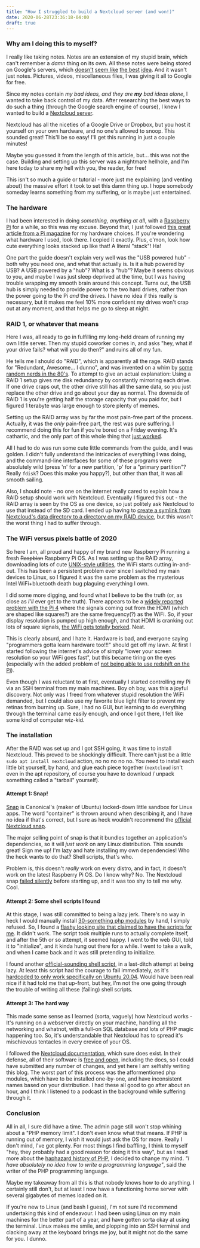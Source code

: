 ```yaml
---
title: "How I struggled to build a Nextcloud server (and won!)"
date: 2020-06-28T23:36:18-04:00
draft: true
---
```


### Why am I doing this to myself?
I really like taking notes. Notes are an extension of my stupid brain, which can't remember a *damn* thing on its own. All these notes were being stored on Google's servers, which [doesn't](https://en.wikipedia.org/wiki/PRISM_(surveillance_program)) [seem like](https://www.gnu.org/proprietary/malware-google.en.html) [the best](https://www.washingtonpost.com/technology/2019/06/21/google-chrome-has-become-surveillance-software-its-time-switch/) [idea](https://www.eff.org/deeplinks/2020/03/google-says-it-doesnt-sell-your-data-heres-how-company-shares-monetizes-and). And it wasn't just notes. Pictures, videos, miscellaneous files, I was giving it all to Google for free.

Since my notes contain *my bad ideas, and they are **my** bad ideas alone*, I wanted to take back control of my data. After researching the best ways to do such a thing (through the Google search engine of course), I knew I wanted to build a [Nextcloud server](https://nextcloud.com/).

Nextcloud has all the niceties of a Google Drive or Dropbox, but you host it yourself on your own hardware, and no one's allowed to snoop. This sounded great! This'll be so easy! I'll get this running in just a couple minutes!

Maybe you guessed it from the length of this article, but... this was not the case. Building and setting up this server was a nightmare hellhole, and I'm here today to share my hell with you, the reader, for free!

This isn't so much a guide or tutorial - more just me explaining (and venting about) the massive effort it took to set this damn thing up. I hope somebody someday learns something from my suffering, or is maybe just entertained.

### The hardware
I had been interested in doing *something, anything at all*, with a [Raspberry Pi](https://www.raspberrypi.org/) for a while, so this was my excuse. Beyond that, I just followed [this great article from a Pi magazine](https://magpi.raspberrypi.org/articles/build-a-raspberry-pi-nas) for my hardware choices. If you're wondering what hardware I used, look there. I copied it exactly. Plus, c'mon, look how cute everything looks stacked up like that! A literal "stack"! Ha!

One part the guide doesn't explain very well was the "USB powered hub" - both why you need one, and what that actually is. Is it a hub powered by USB? A USB powered by a "hub"? What is a "hub"? Maybe it seems obvious to you, and maybe I was just sleep deprived at the time, but I was having trouble wrapping my smooth brain around this concept. Turns out, the USB hub is simply needed to provide power to the two hard drives, rather than the power going to the Pi *and* the drives. I have no idea if this really is necessary, but it makes me feel 10% more confident my drives won't crap out at any moment, and that helps me go to sleep at night.

### RAID 1, or whatever that means
Here I was, all ready to go in fulfilling my long-held dream of running my own little server. Then my stupid coworker comes in, and asks "hey, what if your drive fails? what will you do then?" and ruins all of my fun. 

He tells me I should do "RAID", which is apparently all the rage. RAID stands for "Redundant, Awesome... I dunno", and was invented on a whim by [some random nerds in the 80's](https://en.wikipedia.org/wiki/RAID#History). To attempt to give an actual explanation: Using a RAID 1 setup gives me disk redundancy by constantly mirroring each drive. If one drive craps out, the other drive still has all the same data, so you just replace the other drive and go about your day as normal. The downside of RAID 1 is you're getting half the storage capacity that you paid for, but I figured 1 terabyte was large enough to store plenty of memes.

Setting up the RAID array was by far the most pain-free part of the process. Actually, it was the *only* pain-free part, the rest was pure suffering. I recommend doing this for fun if you're bored on a Friday evening. It's cathartic, and the only part of this whole thing that [just worked](https://www.youtube.com/watch?v=nVqcxarP9J4).

All I had to do was run some cute little commands from the guide, and I was golden. I didn't fully understand the intricacies of everything I was doing, and the command-line interfaces for some of these programs were absolutely wild (press 'n' for a new partition, 'p' for a "primary partition"? Really  `fdisk`? Does this make you happy?), but other than that, it was all smooth sailing.

Also, I should note - no one on the internet really cared to explain how a RAID setup should work with Nextcloud. Eventually I figured this out - the RAID array is seen by the OS as one device, so just politely ask Nextcloud to use that instead of the SD card. I ended up having to [create a symlink from Nextcloud's data directory to a directory on my RAID device](https://docs.nextcloud.com/server/latest/admin_manual/issues/general_troubleshooting.html#troubleshooting-data-directory), but this wasn't the worst thing I had to suffer through.

### The WiFi versus pixels battle of 2020
So here I am, all proud and happy of my brand new Raspberry Pi running a fresh ~~Raspbian~~ Raspberry Pi OS. As I was setting up the RAID array, downloading lots of cute [UNIX-style utilities](https://en.wikipedia.org/wiki/Unix_philosophy), the WiFi starts cutting in-and-out. This has been a persistent problem ever since I switched my main devices to Linux, so I figured it was the same problem as the mysterious Intel WiFi+bluetooth death bug plaguing everything I own.

I did some more digging, and found what I believe to be the truth (or, as close as *I'll* ever get to the truth). There appears to be a [widely reported problem with the Pi 4](https://www.raspberrypi.org/forums/viewtopic.php?t=247982) where the signals coming out from the HDMI (which are shaped like squares?) are the same frequency(?) as the WiFi. So, if your display resolution is pumped up high enough, and that HDMI is cranking out lots of square signals, [the WiFi gets totally borked](https://www.raspberrypi.org/forums/viewtopic.php?p=1514642&sid=b811be4b798c7ab50d7626c691b5cc26#p1514642). Neat.

This is clearly absurd, and I hate it. Hardware is bad, and everyone saying "programmers gotta learn hardware too!!!" should get off my lawn. At first I started following the internet's advice of simply "lower your screen resolution so your WiFi goes fast", but this became tiring on the eyes (especially with the added problem of [not being able to use redshift on the Pi](https://www.raspberrypi.org/forums/viewtopic.php?t=250534)).

Even though I was reluctant to at first, eventually I started controlling my Pi via an SSH terminal from my main machines. Boy oh boy, was this a joyful discovery. Not only was I freed from whatever stupid resolution the WiFi demanded, but I could also use my favorite blue light filter to prevent my retinas from burning up. Sure, I had no GUI, but learning to do everything through the terminal came easily enough, and once I got there, I felt like some kind of computer wiz-kid.

### The installation
After the RAID was set up and I got SSH going, it was time to install Nextcloud. This proved to be shockingly difficult. There can't just be a little `sudo apt install nextcloud` action, no no no no no. You need to install each little bit yourself, by hand, and glue each piece together (`nextcloud` isn't even in the apt repository, of course you have to download / unpack something called a "tarball" yourself).

#### Attempt 1: Snap!
[Snap](https://snapcraft.io/) is Canonical's (maker of Ubuntu) locked-down little sandbox for Linux apps. The word "container" is thrown around when describing it, and I have no idea if that's correct, but I sure as heck wouldn't recommend the [official Nextcloud snap](https://snapcraft.io/nextcloud).

The major selling point of snap is that it bundles together an application's dependencies, so it will *just work* on any Linux distribution. This sounds great! Sign me up! I'm lazy and hate installing my own dependencies! Who the heck wants to do that? Shell scripts, that's who.

Problem is, this doesn't *really* work on every distro, and in fact, it doesn't work on the latest Raspberry Pi OS. Do I know why? No. The Nextcloud snap [failed silently](https://en.wikipedia.org/wiki/Fail-silent_system) before starting up, and it was too shy to tell me why. Cool.

#### Attempt 2: Some shell scripts I found
At this stage, I was still committed to being a lazy jerk. There's no way in heck I would manually install [30-something php modules](https://docs.nextcloud.com/server/latest/admin_manual/installation/source_installation.html#prerequisites-for-manual-installation) by hand, I simply refused. So, I found a [flashy looking site that claimed to have the scripts for me](https://ownyourbits.com/nextcloudpi/). It didn't work. The script took multiple runs to actually complete itself, and after the 5th or so attempt, it seemed happy. I went to the web GUI, told it to "initialize", and it kinda hung out there for a while. I went to take a walk, and when I came back and it was still pretending to initialize. 

I found another [official-sounding shell script](https://github.com/nextcloud/vm), in a last-ditch attempt at being lazy. At least this script had the courage to fail immediately, as it's [hardcoded to only work specifically on Ubuntu 20.04](https://github.com/nextcloud/vm/blob/master/nextcloud_install_production.sh/#L83). Would have been real nice if it had told me that up-front, but hey, I'm not the one going through the trouble of writing all these (failing) shell scripts.

#### Attempt 3: The hard way
This made some sense as I learned (sorta, vaguely) how Nextcloud works - It's running on a webserver directly on your machine, handling all the networking and whatnot, with a full-on SQL database and lots of PHP magic happening too. So, it's understandable that Nextcloud has to spread it's mischievous tentacles in every crevice of your OS.

I followed the [Nextcloud documentation](https://docs.nextcloud.com/server/latest/admin_manual/index.html), which sure does exist. In their defense, all of their software is [free and open](https://en.wikipedia.org/wiki/Free_and_open-source_software), including the docs, so I could have submitted any number of changes, and yet here I am selfishly writing this blog. The worst part of this process was the afformentioned php modules, which have to be installed one-by-one, and have inconsistent names based on your distribution. I had these all good to go after about an hour, and I think I listened to a podcast in the background while suffering through it.

### Conclusion
All in all, I sure did have a time. The admin page still won't stop whining about a "PHP memory limit". I don't even know what that means. If PHP is running out of memory, I wish it would just ask the OS for more. Really I don't mind, I've got plenty. For most things I find baffling, I think to myself "hey, they probably had a good reason for doing it this way", but as I read more about the [haphazard history of PHP](https://en.wikipedia.org/wiki/PHP#Early_history), I decided to change my mind. *"I have absolutely no idea how to write a programming language"*, said the writer of the PHP programming language.

Maybe my takeaway from all this is that nobody knows how to do anything. I certainly still don't, but at least I now have a functioning home server with several gigabytes of memes loaded on it.

If you're new to Linux (and bash I guess), I'm not sure I'd recommend undertaking this kind of endeavour. I had been using Linux on my main machines for the better part of a year, and have gotten sorta okay at using the terminal. Linux makes me smile, and plopping into an SSH terminal and clacking away at the keyboard brings me joy, but it might not do the same for you. I dunno. 
